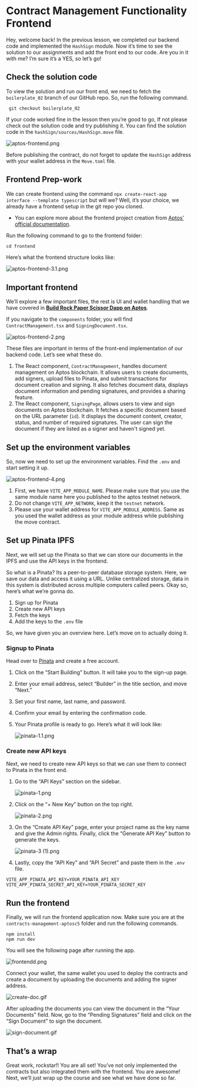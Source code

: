 # Contract Management Functionality Frontend

Hey, welcome back! In the previous lesson, we completed our backend code and implemented the `HashSign` module. Now it’s time to see the solution to our assignments and add the front end to our code. Are you in it with me? I’m sure it’s a YES, so let’s go!

## Check the solution code

To view the solution and run our front end, we need to fetch the `boilerplate_02` branch of our GitHub repo. So, run the following command.

```
 git checkout boilerplate_02
```

If your code worked fine in the lesson then you’re good to go, If not please check out the solution code and try publishing it. You can find the solution code in the `hashSign/sources/HashSign.move` file.

![aptos-frontend.png](https://github.com/0xmetaschool/Learning-Projects/blob/main/assests_for_all/Documents%20Management%20DApp%20on%20Aptos-C5/3.%20Building%20the%20Document%20Management%20DApp/2.%20Contract%20Management%20Functionality%20Frontend/aptos-frontend.png?raw=true)

Before publishing the contract, do not forget to update the `HashSign` address with your wallet address in the `Move.toml` file.

## **Frontend Prep-work**

We can create frontend using the command `npx create-react-app interface --template typescript` but will we? Well, it’s your choice, we already have a frontend setup in the git repo you cloned. 

- You can explore more about the frontend project creation from [Aptos’ official documentation](https://aptos.dev/en/build/create-aptos-dapp).

Run the following command to go to the frontend folder:

```jsx
cd frontend
```

Here’s what the frontend structure looks like:

![aptos-frontend-3.1.png](https://github.com/0xmetaschool/Learning-Projects/blob/main/assests_for_all/Documents%20Management%20DApp%20on%20Aptos-C5/3.%20Building%20the%20Document%20Management%20DApp/2.%20Contract%20Management%20Functionality%20Frontend/aptos-frontend-3.1.png?raw=true)

## Important frontend

We’ll explore a few important files, the rest is UI and wallet handling that we have covered in [**Build Rock Paper Scissor Dapp on Aptos**](https://metaschool.so/courses/build-dapp-on-aptos). 

If you navigate to the `components` folder, you will find `ContractManagement.tsx` and `SigningDocument.tsx`. 

![aptos-frontend-2.png](https://github.com/0xmetaschool/Learning-Projects/blob/main/assests_for_all/Documents%20Management%20DApp%20on%20Aptos-C5/3.%20Building%20the%20Document%20Management%20DApp/2.%20Contract%20Management%20Functionality%20Frontend/aptos-frontend-2.png?raw=true)

These files are important in terms of the front-end implementation of our backend code. Let’s see what these do.

1. The React component, `ContractManagement`, handles document management on Aptos blockchain. It allows users to create documents, add signers, upload files to Pinata, and submit transactions for document creation and signing. It also fetches document data, displays document information and pending signatures, and provides a sharing feature.
2. The React component, `SigningPage`, allows users to view and sign documents on Aptos blockchain. It fetches a specific document based on the URL parameter (`id`). It displays the document content, creator, status, and number of required signatures. The user can sign the document if they are listed as a signer and haven't signed yet.

## Set up the environment variables

So, now we need to set up the environment variables. Find the `.env` and start setting it up.

![aptos-frontend-4.png](https://github.com/0xmetaschool/Learning-Projects/blob/main/assests_for_all/Documents%20Management%20DApp%20on%20Aptos-C5/3.%20Building%20the%20Document%20Management%20DApp/2.%20Contract%20Management%20Functionality%20Frontend/aptos-frontend-4.png?raw=true)

1. First, we have `VITE_APP_MODULE_NAME`. Please make sure that you use the same module name here you published to the aptos testnet network.
2. Do not change `VITE_APP_NETWORK`, keep it the `testnet` network.
3. Please use your wallet address for `VITE_APP_MODULE_ADDRESS`. Same as you used the wallet address as your module address while publishing the move contract.

## Set up Pinata IPFS

Next, we will set up the Pinata so that we can store our documents in the IPFS and use the API keys in the frontend.

So what is a Pinata? Its a peer-to-peer database storage system. Here, we save our data and access it using a URL. Unlike centralized storage, data in this system is distributed across multiple computers called peers. Okay so, here’s what we’re gonna do.

1. Sign up for Pinata
2. Create new API keys
3. Fetch the keys
4. Add the keys to the `.env` file

So, we have given you an overview here. Let’s move on to actually doing it.

### Signup to Pinata

Head over to [Pinata](https://www.pinata.cloud/) and create a free account.

1. Click on the “Start Building” button. It will take you to the sign-up page.
2. Enter your email address, select “Builder” in the title section, and move “Next.”
3. Set your first name, last name, and password.
4. Confirm your email by entering the confirmation code.
5. Your Pinata profile is ready to go. Here’s what it will look like:
    
    ![pinata-1.1.png](https://github.com/0xmetaschool/Learning-Projects/blob/main/assests_for_all/Documents%20Management%20DApp%20on%20Aptos-C5/3.%20Building%20the%20Document%20Management%20DApp/2.%20Contract%20Management%20Functionality%20Frontend/pinata-1.1.png?raw=true)
    

### Create new API keys

Next, we need to create new API keys so that we can use them to connect to Pinata in the front end.

1. Go to the “API Keys” section on the sidebar.
    
    ![pinata-1.png](https://github.com/0xmetaschool/Learning-Projects/blob/main/assests_for_all/Documents%20Management%20DApp%20on%20Aptos-C5/3.%20Building%20the%20Document%20Management%20DApp/2.%20Contract%20Management%20Functionality%20Frontend/pinata-1.png?raw=true)
    
2. Click on the “+ New Key” button on the top right.
    
    ![pinata-2.png](https://github.com/0xmetaschool/Learning-Projects/blob/main/assests_for_all/Documents%20Management%20DApp%20on%20Aptos-C5/3.%20Building%20the%20Document%20Management%20DApp/2.%20Contract%20Management%20Functionality%20Frontend/pinata-2.png?raw=true)
    
3. On the “Create API Key” page, enter your project name as the key name and give the Admin rights. Finally, click the “Generate API Key” button to generate the keys.
    
    ![pinata-3 (1).png](https://github.com/0xmetaschool/Learning-Projects/blob/main/assests_for_all/Documents%20Management%20DApp%20on%20Aptos-C5/3.%20Building%20the%20Document%20Management%20DApp/2.%20Contract%20Management%20Functionality%20Frontend/pinata-3_(1).png?raw=true)
    
4. Lastly, copy the “API Key” and “API Secret” and paste them in the `.env` file.

```
VITE_APP_PINATA_API_KEY=YOUR_PINATA_API_KEY
VITE_APP_PINATA_SECRET_API_KEY=YOUR_PINATA_SECRET_KEY
```

## Run the frontend

Finally, we will run the frontend application now. Make sure you are at the `contracts-management-aptosc5` folder and run the following commands.

```
npm install
npm run dev
```

You will see the following page after running the app.

![frontendd.png](https://github.com/0xmetaschool/Learning-Projects/blob/main/assests_for_all/Documents%20Management%20DApp%20on%20Aptos-C5/3.%20Building%20the%20Document%20Management%20DApp/2.%20Contract%20Management%20Functionality%20Frontend/frontendd.png?raw=true)

Connect your wallet, the same wallet you used to deploy the contracts and create a document by uploading the documents and adding the signer address.

![create-doc.gif](https://github.com/0xmetaschool/Learning-Projects/blob/main/assests_for_all/Documents%20Management%20DApp%20on%20Aptos-C5/3.%20Building%20the%20Document%20Management%20DApp/2.%20Contract%20Management%20Functionality%20Frontend/create-doc.gif?raw=true)

After uploading the documents you can view the document in the “Your Documents” field. Now, go to the “Pending Signatures” field and click on the “Sign Document” to sign the document.

![sign-document.gif](https://github.com/0xmetaschool/Learning-Projects/blob/main/assests_for_all/Documents%20Management%20DApp%20on%20Aptos-C5/3.%20Building%20the%20Document%20Management%20DApp/2.%20Contract%20Management%20Functionality%20Frontend/sign-document.gif?raw=true)

## That’s a wrap

Great work, rockstar!! You are all set! You’ve not only implemented the contracts but also integrated them with the frontend. You are awesome! Next, we’ll just wrap up the course and see what we have done so far.